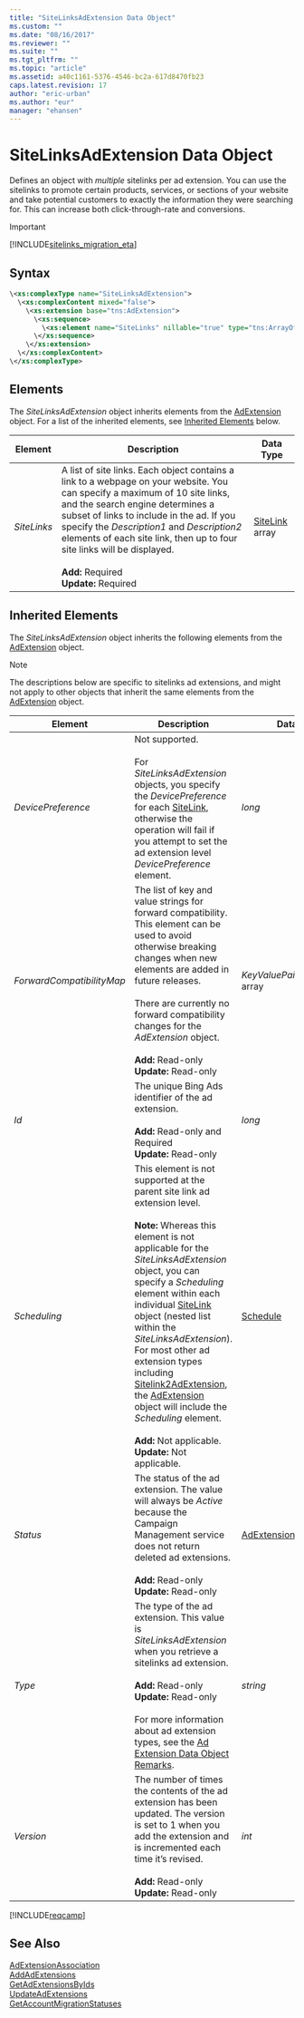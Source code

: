 ```yaml
---
title: "SiteLinksAdExtension Data Object"
ms.custom: ""
ms.date: "08/16/2017"
ms.reviewer: ""
ms.suite: ""
ms.tgt_pltfrm: ""
ms.topic: "article"
ms.assetid: a40c1161-5376-4546-bc2a-617d8470fb23
caps.latest.revision: 17
author: "eric-urban"
ms.author: "eur"
manager: "ehansen"
---
```

# SiteLinksAdExtension Data Object
Defines an object with *multiple* sitelinks per ad extension. You can use the sitelinks to promote certain products, services, or sections of your website and take potential customers to exactly the information they were searching for. This can increase both click-through-rate and conversions.

> [!IMPORTANT]
> [!INCLUDE[sitelinks_migration_eta](../campaign-api/includes/sitelinks-migration-eta.md)] 

## Syntax

```xml
\<xs:complexType name="SiteLinksAdExtension">
  \<xs:complexContent mixed="false">
    \<xs:extension base="tns:AdExtension">
      \<xs:sequence>
        \<xs:element name="SiteLinks" nillable="true" type="tns:ArrayOfSiteLink" />
      \</xs:sequence>
    \</xs:extension>
  \</xs:complexContent>
\</xs:complexType>
```

## <a name="Elements"></a>Elements
The *SiteLinksAdExtension* object inherits elements from the [AdExtension](../campaign-api/adextension-data-object.md) object. For a list of the inherited elements, see [Inherited Elements](#InheritedElements) below.

|Element|Description|Data Type|
|-----------|---------------|-------------|
|*SiteLinks*|A list of site links. Each object contains a link to a webpage on your website. You can specify a maximum of 10 site links, and the search engine determines a subset of links to include in the ad. If you specify the *Description1* and *Description2* elements of each site link, then up to four site links will be displayed.<br/><br/>**Add:** Required<br/>**Update:** Required|[SiteLink](../campaign-api/sitelink-data-object.md) array|

## <a name="InheritedElements"></a>Inherited Elements
The *SiteLinksAdExtension* object inherits the following elements from the [AdExtension](../campaign-api/adextension-data-object.md) object. 

> [!NOTE]
> The descriptions below are specific to sitelinks ad extensions, and might not apply to other objects that inherit the same elements from the [AdExtension](../campaign-api/adextension-data-object.md) object.

|Element|Description|Data Type|
|-----------|---------------|-------------|
|*DevicePreference*|Not supported.<br/><br/>For *SiteLinksAdExtension* objects, you specify the *DevicePreference* for each [SiteLink](../campaign-api/sitelink-data-object.md), otherwise the operation will fail if you attempt to set the ad extension level *DevicePreference* element.|*long*|
|*ForwardCompatibilityMap*|The list of key and value strings for forward compatibility. This element can be used to avoid otherwise breaking changes when new elements are added in future releases.<br /><br />There are currently no forward compatibility changes for the *AdExtension* object.<br/><br/>**Add:** Read-only<br/>**Update:** Read-only|*KeyValuePairOfstringstring* array|
|*Id*|The unique Bing Ads identifier of the ad extension.<br/><br/>**Add:** Read-only and Required<br/>**Update:** Read-only|*long*|
|*Scheduling*|This element is not supported at the parent site link ad extension level. <br/><br/>**Note:** Whereas this element is not applicable for the *SiteLinksAdExtension* object, you can specify a *Scheduling* element within each individual [SiteLink](../campaign-api/sitelink-data-object.md) object (nested list within the *SiteLinksAdExtension*). For most other ad extension types including [Sitelink2AdExtension](../campaign-api/sitelink2adextension-data-object.md), the [AdExtension](../campaign-api/adextension-data-object.md) object will include the *Scheduling* element.<br/><br/>**Add:** Not applicable.<br/>**Update:** Not applicable.|[Schedule](../campaign-api/schedule-data-object.md)|
|*Status*|The status of the ad extension. The value will always be *Active* because the Campaign Management service does not return deleted ad extensions.<br/><br/>**Add:** Read-only<br/>**Update:** Read-only|[AdExtensionStatus](../campaign-api/adextensionstatus-value-set.md)|
|*Type*|The type of the ad extension. This value is *SiteLinksAdExtension* when you retrieve a sitelinks ad extension. <br/><br/>**Add:** Read-only<br/>**Update:** Read-only<br/><br/>For more information about ad extension types, see the [Ad Extension Data Object Remarks](../campaign-api/adextension-data-object.md#remarks).|*string*|
|*Version*|The number of times the contents of the ad extension has been updated. The version is set to 1 when you add the extension and is incremented each time it’s revised.<br/><br/>**Add:** Read-only<br/>**Update:** Read-only|*int*|

[!INCLUDE[reqcamp](../campaign-api/includes/reqcamp.md)]

## See Also

[AdExtensionAssociation](../campaign-api/adextensionassociation-data-object.md)  
[AddAdExtensions](../campaign-api/addadextensions-service-operation.md)  
[GetAdExtensionsByIds](../campaign-api/getadextensionsbyids-service-operation.md)  
[UpdateAdExtensions](../campaign-api/updateadextensions-service-operation.md)  
[GetAccountMigrationStatuses](../campaign-api/getaccountmigrationstatuses-service-operation.md)  